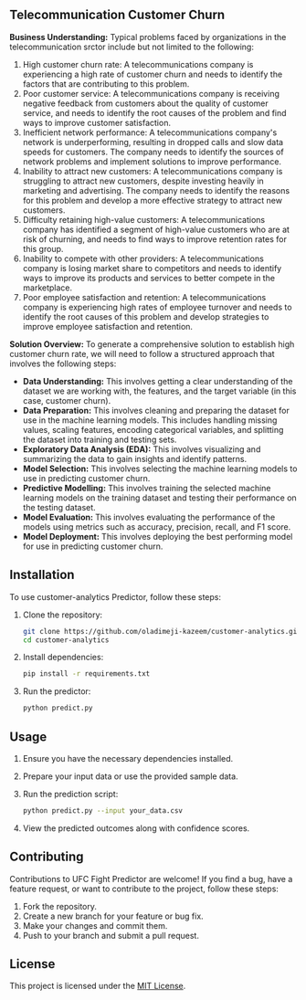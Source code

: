 ## Telecommunication Customer Churn
**Business Understanding:** Typical problems faced by organizations in the telecommunication srctor include but not limited to the following:
1. High customer churn rate: A telecommunications company is experiencing a high rate of customer churn and needs to identify the factors that are contributing to this problem.
2. Poor customer service: A telecommunications company is receiving negative feedback from customers about the quality of customer service, and needs to identify the root causes of the problem and find ways to improve customer satisfaction.
3. Inefficient network performance: A telecommunications company's network is underperforming, resulting in dropped calls and slow data speeds for customers. The company needs to identify the sources of network problems and implement solutions to improve performance.
4. Inability to attract new customers: A telecommunications company is struggling to attract new customers, despite investing heavily in marketing and advertising. The company needs to identify the reasons for this problem and develop a more effective strategy to attract new customers.
5. Difficulty retaining high-value customers: A telecommunications company has identified a segment of high-value customers who are at risk of churning, and needs to find ways to improve retention rates for this group.
6. Inability to compete with other providers: A telecommunications company is losing market share to competitors and needs to identify ways to improve its products and services to better compete in the marketplace.
7. Poor employee satisfaction and retention: A telecommunications company is experiencing high rates of employee turnover and needs to identify the root causes of this problem and develop strategies to improve employee satisfaction and retention.

**Solution Overview:** To generate a comprehensive solution to establish high customer churn rate, we will need to follow a structured approach that involves the following steps:
- **Data Understanding:** This involves getting a clear understanding of the dataset we are working with, the features, and the target variable (in this case, customer churn).
- **Data Preparation:** This involves cleaning and preparing the dataset for use in the machine learning models. This includes handling missing values, scaling features, encoding categorical variables, and splitting the dataset into training and testing sets.
- **Exploratory Data Analysis (EDA):** This involves visualizing and summarizing the data to gain insights and identify patterns.
- **Model Selection:** This involves selecting the machine learning models to use in predicting customer churn.
- **Predictive Modelling:** This involves training the selected machine learning models on the training dataset and testing their performance on the testing dataset.
- **Model Evaluation:** This involves evaluating the performance of the models using metrics such as accuracy, precision, recall, and F1 score.
- **Model Deployment:** This involves deploying the best performing model for use in predicting customer churn.

## Installation

To use customer-analytics Predictor, follow these steps:

1. Clone the repository:

    ```bash
    git clone https://github.com/oladimeji-kazeem/customer-analytics.git
    cd customer-analytics
    ```

2. Install dependencies:

    ```bash
    pip install -r requirements.txt
    ```

3. Run the predictor:

    ```bash
    python predict.py
    ```

## Usage

1. Ensure you have the necessary dependencies installed.

2. Prepare your input data or use the provided sample data.

3. Run the prediction script:

    ```bash
    python predict.py --input your_data.csv
    ```

4. View the predicted outcomes along with confidence scores.

## Contributing

Contributions to UFC Fight Predictor are welcome! If you find a bug, have a feature request, or want to contribute to the project, follow these steps:

1. Fork the repository.
2. Create a new branch for your feature or bug fix.
3. Make your changes and commit them.
4. Push to your branch and submit a pull request.

## License

This project is licensed under the [MIT License](LICENSE).

